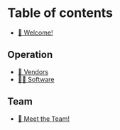 # Table of contents

* [👋 Welcome!](README.md)

<!-- ## About us

* [🚀 Vision, Mission & Focus](about-us/vision-mission-and-focus/README.md)
  * [Vision](about-us/vision-mission-and-focus/vision.md)
  * [Mission](about-us/vision-mission-and-focus/mission.md)
  * [Focus](about-us/vision-mission-and-focus/focus.md) -->

## Operation

* [🏪 Vendors](operation/vendors/vendors.md)
* [👨‍💻 Software](operation/software/software.md)
## Team

* [👋 Meet the Team!](team/meet-the-team.md)

<!-- ## Collaborating

* [🤝 How we Work Together](collaborating/how-we-work-together.md)
* [📅 Meetings](collaborating/meetings.md)

## Policies

* [🌴 Requesting Time Off](policies/requesting-time-off.md) -->
